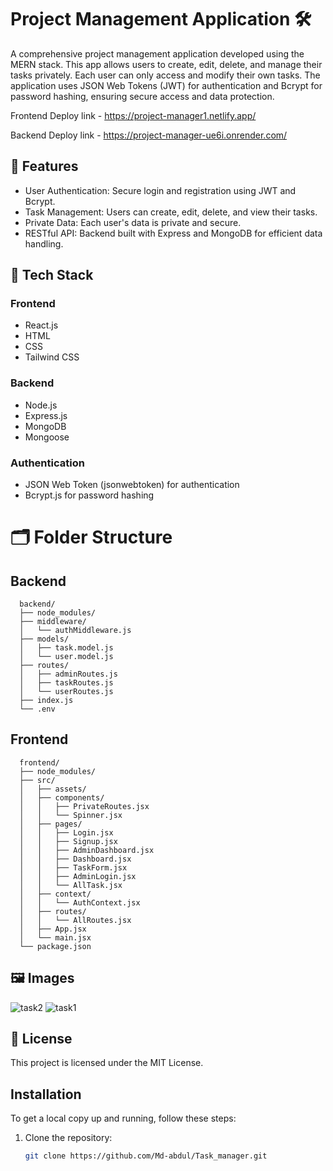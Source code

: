 # Project Management Application 🛠️

A comprehensive project management application developed using the MERN stack. This app allows users to create, edit, delete, and manage their tasks privately. Each user can only access and modify their own tasks. The application uses JSON Web Tokens (JWT) for authentication and Bcrypt for password hashing, ensuring secure access and data protection.

Frontend Deploy link - https://project-manager1.netlify.app/

Backend Deploy link - https://project-manager-ue6i.onrender.com/



## 🌟 Features

- User Authentication: Secure login and registration using JWT and Bcrypt.
- Task Management: Users can create, edit, delete, and view their tasks.
- Private Data: Each user's data is private and secure.
- RESTful API: Backend built with Express and MongoDB for efficient data handling.
  

## 🚀 Tech Stack

### Frontend
- React.js
- HTML
- CSS
- Tailwind CSS

### Backend
- Node.js
- Express.js
- MongoDB
- Mongoose

### Authentication
- JSON Web Token (jsonwebtoken) for authentication
- Bcrypt.js for password hashing




# 🗂️ Folder Structure

## Backend
      backend/
      ├── node_modules/
      ├── middleware/
      │   └── authMiddleware.js
      ├── models/
      │   ├── task.model.js
      │   └── user.model.js
      ├── routes/
      │   ├── adminRoutes.js
      │   ├── taskRoutes.js
      │   └── userRoutes.js
      ├── index.js
      └── .env

## Frontend
      frontend/
      ├── node_modules/
      ├── src/
      │   ├── assets/
      │   ├── components/
      │   │   ├── PrivateRoutes.jsx
      │   │   └── Spinner.jsx
      │   ├── pages/
      │   │   ├── Login.jsx
      │   │   ├── Signup.jsx
      │   │   ├── AdminDashboard.jsx
      │   │   ├── Dashboard.jsx
      │   │   ├── TaskForm.jsx
      │   │   ├── AdminLogin.jsx
      │   │   └── AllTask.jsx
      │   ├── context/
      │   │   └── AuthContext.jsx
      │   ├── routes/
      │   │   └── AllRoutes.jsx
      │   ├── App.jsx
      │   └── main.jsx
      └── package.json

## 🖼️ Images
![task2](https://github.com/user-attachments/assets/fd4887c7-1358-49d9-9728-50f5c2dc7c32)
![task1](https://github.com/user-attachments/assets/e12e0460-a53b-4b1f-b932-1e5c5d95ec0b)


## 📄 License
This project is licensed under the MIT License.

## Installation

To get a local copy up and running, follow these steps:

1. Clone the repository:
   ```sh
   git clone https://github.com/Md-abdul/Task_manager.git

